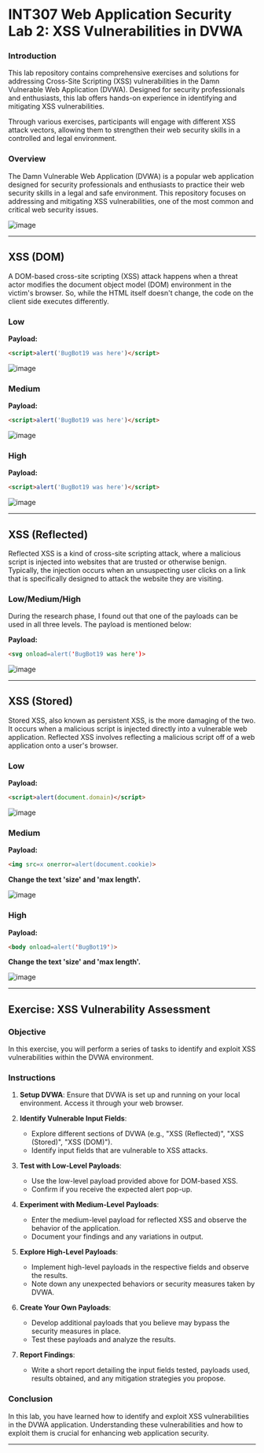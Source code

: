 

# INT307 Web Application Security Lab 2: XSS Vulnerabilities in DVWA

### Introduction

This lab repository contains comprehensive exercises and solutions for addressing Cross-Site Scripting (XSS) vulnerabilities in the Damn Vulnerable Web Application (DVWA). Designed for security professionals and enthusiasts, this lab offers hands-on experience in identifying and mitigating XSS vulnerabilities.


Through various exercises, participants will engage with different XSS attack vectors, allowing them to strengthen their web security skills in a controlled and legal environment.

### Overview

The Damn Vulnerable Web Application (DVWA) is a popular web application designed for security professionals and enthusiasts to practice their web security skills in a legal and safe environment. This repository focuses on addressing and mitigating XSS vulnerabilities, one of the most common and critical web security issues.

![image](https://github.com/kashrathod19/XSS-DVWA-SOLUTION/assets/54115061/949deaaa-2f13-4bb8-b2fd-6dfe8af11e02)

---

## XSS (DOM)

A DOM-based cross-site scripting (XSS) attack happens when a threat actor modifies the document object model (DOM) environment in the victim's browser. So, while the HTML itself doesn't change, the code on the client side executes differently.

### Low

**Payload:** 
```html
<script>alert('BugBot19 was here')</script>
```

![image](https://github.com/kashrathod19/XSS-DVWA-SOLUTION/assets/54115061/b2e8392c-5c65-4d06-ab00-6385f0afbc15)

### Medium

**Payload:** 
```html
<script>alert('BugBot19 was here')</script>
```

![image](https://github.com/kashrathod19/XSS-DVWA-SOLUTION/assets/54115061/6ed8d892-dd6d-4fc5-81b6-929d7cddedd4)

### High

**Payload:** 
```html
<script>alert('BugBot19 was here')</script>
```

![image](https://github.com/kashrathod19/XSS-DVWA-SOLUTION/assets/54115061/0f06a1ce-092b-48bf-b5e8-dc4a36f151f3)

---

## XSS (Reflected)

Reflected XSS is a kind of cross-site scripting attack, where a malicious script is injected into websites that are trusted or otherwise benign. Typically, the injection occurs when an unsuspecting user clicks on a link that is specifically designed to attack the website they are visiting.

### Low/Medium/High

During the research phase, I found out that one of the payloads can be used in all three levels. The payload is mentioned below:

**Payload:** 
```html
<svg onload=alert('BugBot19 was here')>
```

![image](https://github.com/kashrathod19/XSS-DVWA-SOLUTION/assets/54115061/ec196e0c-8285-4971-a7c4-89ac9ce4bb1f)

---

## XSS (Stored)

Stored XSS, also known as persistent XSS, is the more damaging of the two. It occurs when a malicious script is injected directly into a vulnerable web application. Reflected XSS involves reflecting a malicious script off of a web application onto a user's browser.

### Low

**Payload:** 
```html
<script>alert(document.domain)</script>
```

![image](https://github.com/kashrathod19/XSS-DVWA-SOLUTION/assets/54115061/c91a9a4f-08c1-4a1e-8d05-a6c1fc3806a4)

### Medium

**Payload:** 
```html
<img src=x onerror=alert(document.cookie)>
```

**Change the text 'size' and 'max length'.**

![image](https://github.com/kashrathod19/XSS-DVWA-SOLUTION/assets/54115061/a2325489-0375-460d-8087-eadcc9afefc5)

### High

**Payload:** 
```html
<body onload=alert('BugBot19')>
```

**Change the text 'size' and 'max length'.**

![image](https://github.com/kashrathod19/XSS-DVWA-SOLUTION/assets/54115061/f2ce8a4a-16ae-4ddd-b177-7c2912ee58f9)

---

## Exercise: XSS Vulnerability Assessment

### Objective

In this exercise, you will perform a series of tasks to identify and exploit XSS vulnerabilities within the DVWA environment. 

### Instructions

1. **Setup DVWA**: Ensure that DVWA is set up and running on your local environment. Access it through your web browser.
  
2. **Identify Vulnerable Input Fields**:
   - Explore different sections of DVWA (e.g., "XSS (Reflected)", "XSS (Stored)", "XSS (DOM)").
   - Identify input fields that are vulnerable to XSS attacks.

3. **Test with Low-Level Payloads**:
   - Use the low-level payload provided above for DOM-based XSS.
   - Confirm if you receive the expected alert pop-up.

4. **Experiment with Medium-Level Payloads**:
   - Enter the medium-level payload for reflected XSS and observe the behavior of the application.
   - Document your findings and any variations in output.

5. **Explore High-Level Payloads**:
   - Implement high-level payloads in the respective fields and observe the results.
   - Note down any unexpected behaviors or security measures taken by DVWA.

6. **Create Your Own Payloads**:
   - Develop additional payloads that you believe may bypass the security measures in place.
   - Test these payloads and analyze the results.

7. **Report Findings**:
   - Write a short report detailing the input fields tested, payloads used, results obtained, and any mitigation strategies you propose.

### Conclusion

In this lab, you have learned how to identify and exploit XSS vulnerabilities in the DVWA application. Understanding these vulnerabilities and how to exploit them is crucial for enhancing web application security.

--- 

